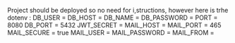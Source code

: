 Project should be deployed so no need for i,structions, however here is trhe dotenv : 
DB_USER = 
DB_HOST = 
DB_NAME = 
DB_PASSWORD = 
PORT = 8080
DB_PORT = 5432
JWT_SECRET = 
MAIL_HOST = 
MAIL_PORT = 465
MAIL_SECURE = true
MAIL_USER = 
MAIL_PASSWORD = 
MAIL_FROM = 

